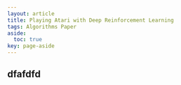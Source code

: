 ```yaml
---
layout: article
title: Playing Atari with Deep Reinforcement Learning
tags: Algorithms Paper
aside:
  toc: true
key: page-aside
---
```


##  dfafdfd
